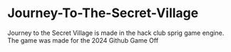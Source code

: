 # Journey-To-The-Secret-Village
Journey to the Secret Village is made in the hack club sprig game engine. The game was made for the 2024 Github Game Off
